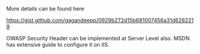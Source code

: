 More details can be found here

https://gist.github.com/gagandeepp/0929b272d15b681007456a31d6262219


OWASP Security Header can be implemented at Server Level also. MSDN has extensive guide to configure it on IIS.
